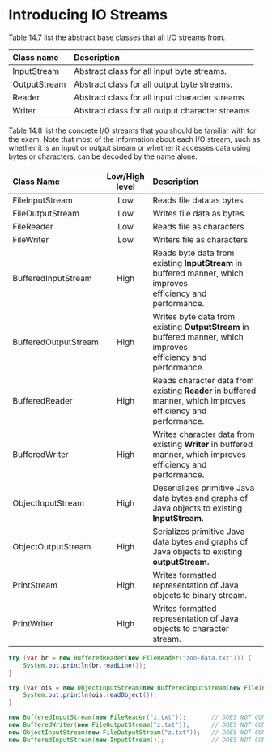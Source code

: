 # Introducing IO Streams
Table 14.7 list the abstract base classes that all I/O streams from.

| Class name    | Description                                     |
|:--------------|:------------------------------------------------|
| InputStream   | Abstract class for all input byte streams.      | 
| OutputStream  | Abstract class for all output byte streams.     |
| Reader        | Abstract class for all input character streams  |
| Writer        | Abstract class for all output character streams |

Table 14.8 list the concrete I/O streams that you should be familiar with for the exam. Note that most of the information about each
I/O stream, such as whether it is an input or output stream or whether it accesses data using bytes or characters, can be decoded by 
the name alone.

| Class Name           | Low/High <br/>level | Description                                                                                                          |
|:---------------------|:-------------------:|:---------------------------------------------------------------------------------------------------------------------|
| FileInputStream      |         Low         | Reads file data as bytes.                                                                                            |
| FileOutputStream     |         Low         | Writes file data as bytes.                                                                                           |
| FileReader           |         Low         | Reads file as characters                                                                                             |
| FileWriter           |         Low         | Writers file as characters                                                                                           |
| BufferedInputStream  |        High         | Reads byte data from existing **InputStream** in buffered manner, which improves <br/> efficiency and performance.   | 
| BufferedOutputStream |        High         | Writes byte data from existing **OutputStream** in buffered manner, which improves <br/> efficiency and performance. |
| BufferedReader       |        High         | Reads character data from existing **Reader** in buffered manner, which improves <br/> efficiency and performance.   |
| BufferedWriter       |        High         | Writes character data from existing **Writer** in buffered manner, which improves <br/> efficiency and performance.  |
| ObjectInputStream    |        High         | Deserializes primitive Java data bytes and graphs of Java objects to existing <br/> **InputStream.**                 |
| ObjectOutputStream   |        High         | Serializes primitive Java data bytes and graphs of Java objects to existing <br/> **outputStream.**                  |
| PrintStream          |        High         | Writes formatted representation of Java objects to binary stream.                                                    |
| PrintWriter          |        High         | Writes formatted representation of Java objects to character stream.                                                 |

```java
try (var br = new BufferedReader(new FileReader("zoo-data.txt"))) {
    System.out.println(br.readLine());    
}
```

```java
try (var ois = new ObjectInputStream(new BufferedInputStream(new FileInputStream(zoo-data.txt)))) {
    System.out.println(ois.readObject());    
}
```

```java
new BufferedInputStream(new FileReader("z.txt"));       // DOES NOT COMPILE
new BufferedWriter(new FileOutputStream("z.txt"));      // DOES NOT COMPILE
new ObjectInputStream(new FileOutputStream("z.txt"));   // DOES NOT COMPILE
new BufferedInputStream(new InputStream());             // DOES NOT COMPILE
```